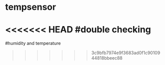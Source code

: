 # tempsensor
<<<<<<< HEAD
#double checking
=======

#humidity and temperature
>>>>>>> 3c9bfb7974e9f3683ad0f1c9010944818bbeec88
